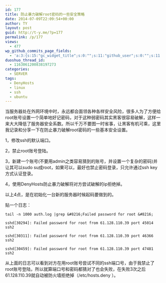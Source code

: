 ```yaml
---
id: 177
title: 防止暴力破解root密码的一些安全策略
date: 2014-07-09T22:09:54+00:00
author: TY
layout: post
guid: http://t-y.me/?p=177
permalink: /p/177
views:
  - 477
wp_github_commits_page_fields:
  - 'a:3:{s:15:"gc_widget_title";s:0:"";s:11:"github_user";s:0:"";s:11:"github_repo";s:0:"";}'
duoshuo_thread_id:
  - 1163061200838197273
categories:
  - SERVER
tags:
  - DenyHosts
  - linux
  - ssh
  - ubuntu
---
```

当服务器处在外网环境中时，永远都会面领各种各样安全风险，很多人为了方便给root账号设置一个简单地好记密码，对于这种弱密码其实黑客很容易破解，这样一来大大降低了服务器安全系数。所以千万不要图一时省事，让黑客有机可乘，这里我记录和分享一下在防止暴力破解root密码的一些基本安全设置。

1，修改ssh的默认端口。

2，禁止root账号登陆。

3，新建一个账号(不要用admin之类容易猜到的账号，并设置一个复杂的密码)并让其可以sudo su成root，如果可以，最好也禁止密码登录，只允许通过ssh key方式认证登录。

4，使用DenyHosts防止暴力破解将对方尝试破解的ip拒绝掉。

以上4点，是在初始化一台新的服务器时候起码要做到的。

贴一个日志：


    tail -n 1000 auth.log |grep &#8216;Failed password for root &#8216;
  
    sshd[30294]: Failed password for root from 61.128.110.39 port 45014 ssh2
  
    sshd[30311]: Failed password for root from 61.128.110.39 port 46366 ssh2
  
    sshd[30459]: Failed password for root from 61.128.110.39 port 47481 ssh2

从上面的日志可以看到对方在用root账号尝试不同的ssh端口号，由于我禁止了root账号登陆，所以就算端口号和密码都猜对了也会失败，在失败3次之后 61.128.110.39就自动被防火墙拒绝掉（/etc/hosts.deny ）。